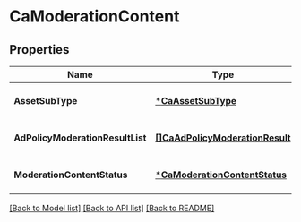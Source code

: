 # CaModerationContent

## Properties
Name | Type | Description | Notes
------------ | ------------- | ------------- | -------------
**AssetSubType** | [***CaAssetSubType**](caAssetSubType.md) |  | [optional] [default to null]
**AdPolicyModerationResultList** | [**[]CaAdPolicyModerationResult**](caAdPolicyModerationResult.md) |  | [optional] [default to null]
**ModerationContentStatus** | [***CaModerationContentStatus**](caModerationContentStatus.md) |  | [optional] [default to null]

[[Back to Model list]](../README.md#documentation-for-models) [[Back to API list]](../README.md#documentation-for-api-endpoints) [[Back to README]](../README.md)

